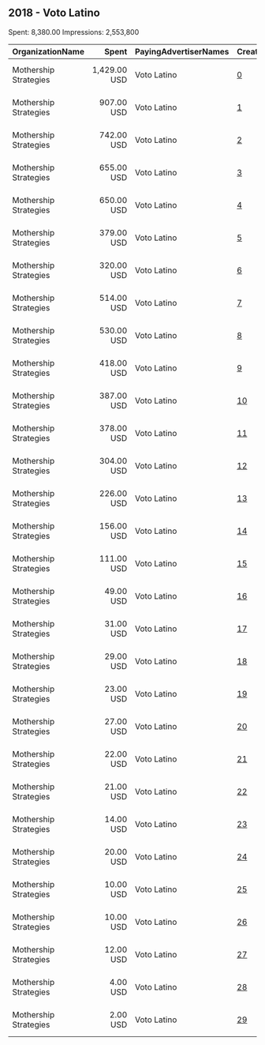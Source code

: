 ## 2018 - Voto Latino 
Spent: 8,380.00
Impressions: 2,553,800

|OrganizationName|Spent|PayingAdvertiserNames|CreativeUrls|Impressions|Genders|AgeBrackets|CountryCodes|BillingAddresses|CandidateBallotInformation|
|:---|---:|:---|:---|---:|:---|:---|:---|:---|:---|
|Mothership Strategies|1,429.00 USD|Voto Latino|[0](https://www.snap.com/political-ads/asset/c224c1890d8418cabfeb9595f1098a367bcfc826a302ba66dbe820a2af084db7?mediaType=png)|453,853||18-25|united states|"1328 Florida Avenue NW, Building C, Washington, DC,Washington,20009,US"||
|Mothership Strategies|907.00 USD|Voto Latino|[1](https://www.snap.com/political-ads/asset/5fe0485242a3bb715b3e46b70440ec7635e57172af9ee7bbe025b6ecf53f8928?mediaType=png)|296,577||18-25|united states|"1328 Florida Avenue NW, Building C, Washington, DC,Washington,20009,US"||
|Mothership Strategies|742.00 USD|Voto Latino|[2](https://www.snap.com/political-ads/asset/2153997e436d006d91e3a20274ec3d9852be2d4a3c75f5187da40ff5a22d5fce?mediaType=png)|248,177||18-34|united states|"1328 Florida Avenue NW, Building C, Washington, DC,Washington,20009,US"||
|Mothership Strategies|655.00 USD|Voto Latino|[3](https://www.snap.com/political-ads/asset/34e452fc2dfcebfb9c4ffa76b31acb95453ff5ff2622af215867dd086aa1cb61?mediaType=png)|204,107||18-25|united states|"1328 Florida Avenue NW, Building C, Washington, DC,Washington,20009,US"||
|Mothership Strategies|650.00 USD|Voto Latino|[4](https://www.snap.com/political-ads/asset/90979e6290290e0ac73336a88c7f780d70fcc00fae47d4e548e347bb3bf75e12?mediaType=png)|200,881||18-25|united states|"1328 Florida Avenue NW, Building C, Washington, DC,Washington,20009,US"||
|Mothership Strategies|379.00 USD|Voto Latino|[5](https://www.snap.com/political-ads/asset/01218d7792104e3023d40902b6fb4d45f705bcdcbd2626bc64a23fa3b10c47d7?mediaType=png)|136,923||18-34|united states|"1328 Florida Avenue NW, Building C, Washington, DC,Washington,20009,US"||
|Mothership Strategies|320.00 USD|Voto Latino|[6](https://www.snap.com/political-ads/asset/a356f6dbbb108566d61b8074201b538b8de1a7ed58093d773b6d88fae184b167?mediaType=png)|126,664||18-34|united states|"1328 Florida Avenue NW, Building C, Washington, DC,Washington,20009,US"||
|Mothership Strategies|514.00 USD|Voto Latino|[7](https://www.snap.com/political-ads/asset/9ba2c3dc865f17b6f8beb24592c3a006f08b3147b65fd8ec76f97c04d88a9bc5?mediaType=png)|120,307||18-25|united states|"1328 Florida Avenue NW, Building C, Washington, DC,Washington,20009,US"||
|Mothership Strategies|530.00 USD|Voto Latino|[8](https://www.snap.com/political-ads/asset/910ee120718882a673963c7a3e2ddd62a2f3d5f38b5b45c588d256bf58e1a82d?mediaType=png)|120,259||18-25|united states|"1328 Florida Avenue NW, Building C, Washington, DC,Washington,20009,US"||
|Mothership Strategies|418.00 USD|Voto Latino|[9](https://www.snap.com/political-ads/asset/bddec3094b3e4a47bc01df717868bdab3dba986b32821ddbbd480fe283bab578?mediaType=png)|108,092||18-25|united states|"1328 Florida Avenue NW, Building C, Washington, DC,Washington,20009,US"||
|Mothership Strategies|387.00 USD|Voto Latino|[10](https://www.snap.com/political-ads/asset/c2d3a80ea4dfca7c354a8c7bb33f81a4cc9bd6c55b7dac3ad725675180906478?mediaType=png)|101,184||18-25|united states|"1328 Florida Avenue NW, Building C, Washington, DC,Washington,20009,US"||
|Mothership Strategies|378.00 USD|Voto Latino|[11](https://www.snap.com/political-ads/asset/6006ad138905e5561d94cb8d354e0a44fc6b90d9aca27b807e4560249bdb68f5?mediaType=png)|89,463||18-25|united states|"1328 Florida Avenue NW, Building C, Washington, DC,Washington,20009,US"||
|Mothership Strategies|304.00 USD|Voto Latino|[12](https://www.snap.com/political-ads/asset/f6384a5dd88e4c6802a6e4d9d64012a4fbe207d826d19586f405cf9081598121?mediaType=png)|84,006||18-25|united states|"1328 Florida Avenue NW, Building C, Washington, DC,Washington,20009,US"||
|Mothership Strategies|226.00 USD|Voto Latino|[13](https://www.snap.com/political-ads/asset/34e452fc2dfcebfb9c4ffa76b31acb95453ff5ff2622af215867dd086aa1cb61?mediaType=png)|77,889||18-34|united states|"1328 Florida Avenue NW, Building C, Washington, DC,Washington,20009,US"||
|Mothership Strategies|156.00 USD|Voto Latino|[14](https://www.snap.com/political-ads/asset/b1583b64181aabf5df4ccfac75f1f87e791db619b4678fcf69b90b73c409ac66?mediaType=png)|57,789||18-25|united states|"1328 Florida Avenue NW, Building C, Washington, DC,Washington,20009,US"||
|Mothership Strategies|111.00 USD|Voto Latino|[15](https://www.snap.com/political-ads/asset/5cae0547f51cae1c9b593bf964d75b9576283691ab2cad63381265cf6a8308a6?mediaType=png)|36,369||18-25|united states|"1328 Florida Avenue NW, Building C, Washington, DC,Washington,20009,US"||
|Mothership Strategies|49.00 USD|Voto Latino|[16](https://www.snap.com/political-ads/asset/dce39a864ad5018cac2f166c4b976e440e7d3c4a6cb1e9eb93d6b1c885afe50e?mediaType=png)|17,329||18-25|united states|"1328 Florida Avenue NW, Building C, Washington, DC,Washington,20009,US"||
|Mothership Strategies|31.00 USD|Voto Latino|[17](https://www.snap.com/political-ads/asset/5cae0547f51cae1c9b593bf964d75b9576283691ab2cad63381265cf6a8308a6?mediaType=png)|10,695||18-25|united states|"1328 Florida Avenue NW, Building C, Washington, DC,Washington,20009,US"||
|Mothership Strategies|29.00 USD|Voto Latino|[18](https://www.snap.com/political-ads/asset/0650b0c8d2cca425a10291fa0dac01ab80919209ffc0c0990aad785a08515c00?mediaType=png)|10,014||18-25|united states|"1328 Florida Avenue NW, Building C, Washington, DC,Washington,20009,US"||
|Mothership Strategies|23.00 USD|Voto Latino|[19](https://www.snap.com/political-ads/asset/b1583b64181aabf5df4ccfac75f1f87e791db619b4678fcf69b90b73c409ac66?mediaType=png)|9,316||18-25|united states|"1328 Florida Avenue NW, Building C, Washington, DC,Washington,20009,US"||
|Mothership Strategies|27.00 USD|Voto Latino|[20](https://www.snap.com/political-ads/asset/5cae0547f51cae1c9b593bf964d75b9576283691ab2cad63381265cf6a8308a6?mediaType=png)|8,841||18-25|united states|"1328 Florida Avenue NW, Building C, Washington, DC,Washington,20009,US"||
|Mothership Strategies|22.00 USD|Voto Latino|[21](https://www.snap.com/political-ads/asset/dce39a864ad5018cac2f166c4b976e440e7d3c4a6cb1e9eb93d6b1c885afe50e?mediaType=png)|7,332||18-25|united states|"1328 Florida Avenue NW, Building C, Washington, DC,Washington,20009,US"||
|Mothership Strategies|21.00 USD|Voto Latino|[22](https://www.snap.com/political-ads/asset/0650b0c8d2cca425a10291fa0dac01ab80919209ffc0c0990aad785a08515c00?mediaType=png)|6,510||18-25|united states|"1328 Florida Avenue NW, Building C, Washington, DC,Washington,20009,US"||
|Mothership Strategies|14.00 USD|Voto Latino|[23](https://www.snap.com/political-ads/asset/0650b0c8d2cca425a10291fa0dac01ab80919209ffc0c0990aad785a08515c00?mediaType=png)|4,958||18-25|united states|"1328 Florida Avenue NW, Building C, Washington, DC,Washington,20009,US"||
|Mothership Strategies|20.00 USD|Voto Latino|[24](https://www.snap.com/political-ads/asset/184e26c36589261ae6348a6f7aed70403a2ed8c8a40637045e27e004f690c8d0?mediaType=png)|4,759||18+|united states|"1328 Florida Avenue NW, Building C, Washington, DC,Washington,20009,US"||
|Mothership Strategies|10.00 USD|Voto Latino|[25](https://www.snap.com/political-ads/asset/b1583b64181aabf5df4ccfac75f1f87e791db619b4678fcf69b90b73c409ac66?mediaType=png)|3,626||18-25|united states|"1328 Florida Avenue NW, Building C, Washington, DC,Washington,20009,US"||
|Mothership Strategies|10.00 USD|Voto Latino|[26](https://www.snap.com/political-ads/asset/dce39a864ad5018cac2f166c4b976e440e7d3c4a6cb1e9eb93d6b1c885afe50e?mediaType=png)|3,536||18-25|united states|"1328 Florida Avenue NW, Building C, Washington, DC,Washington,20009,US"||
|Mothership Strategies|12.00 USD|Voto Latino|[27](https://www.snap.com/political-ads/asset/184e26c36589261ae6348a6f7aed70403a2ed8c8a40637045e27e004f690c8d0?mediaType=png)|2,904||18+|united states|"1328 Florida Avenue NW, Building C, Washington, DC,Washington,20009,US"||
|Mothership Strategies|4.00 USD|Voto Latino|[28](https://www.snap.com/political-ads/asset/d46f27ab679414c7e8a7b54cddcd3d5b429eccd3f098612c1157ab16bea3173b?mediaType=png)|887||18+|united states|"1328 Florida Avenue NW, Building C, Washington, DC,Washington,20009,US"||
|Mothership Strategies|2.00 USD|Voto Latino|[29](https://www.snap.com/political-ads/asset/d46f27ab679414c7e8a7b54cddcd3d5b429eccd3f098612c1157ab16bea3173b?mediaType=png)|553||18+|united states|"1328 Florida Avenue NW, Building C, Washington, DC,Washington,20009,US"||
